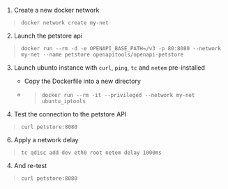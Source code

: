 1. Create a new docker network

> `docker network create my-net`

2. Launch the petstore api

> `docker run --rm -d -e OPENAPI_BASE_PATH=/v3 -p 80:8080 --network my-net --name petstore openapitools/openapi-petstore`

3. Launch ubunto instance with `curl`, `ping`, `tc` and `netem` pre-installed

   - Copy the Dockerfile into a new directory
   - > `docker run --rm -it --privileged --network my-net ubuntu_iptools`

4. Test the connection to the petstore API

> `curl petstore:8080`

6. Apply a network delay

> `tc qdisc add dev eth0 root netem delay 1000ms`

4. And re-test

> `curl petstore:8080`
